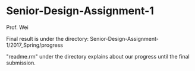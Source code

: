 # Senior-Design-Assignment-1
Prof. Wei

Final result is under the directory:
  Senior-Design-Assignment-1/2017_Spring/progress

"readme.rm" under the directory explains about our progress until the final submission. 
